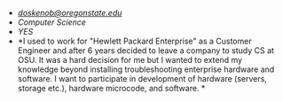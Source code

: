 * *doskenob@oregonstate.edu*
* *Computer Science*
* *YES*
* *I used to work for "Hewlett Packard Enterprise" as a Customer Engineer and after 6 years decided to leave a company to study CS at OSU. It was a hard decision for me but I wanted to extend my knowledge beyond installing troubleshooting enterprise hardware and software. I want to participate in development of hardware (servers, storage etc.), hardware microcode, and software. *
